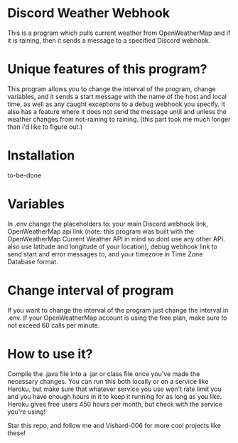 # Discord Weather Webhook
This is a program which pulls current weather from OpenWeatherMap and if it is raining, then it sends a message to a specified Discord webhook. 

# Unique features of this program?
This program allows you to change the interval of the program, change variables, and it sends a start message with the name of the host and local time, as well as any caught exceptions to a debug webhook you specify. It also has a feature where it does not send the message until and unless the weather changes from not-raining to raining. (this part took me much longer than i'd like to figure out.)

# Installation
to-be-done

# Variables
In .env change the placeholders to: your main Discord webhook link, OpenWeatherMap api link (note: this program was built with the OpenWeatherMap Current Weather API in mind so dont use any other API. also use latitude and longitude of your location), debug webhook link to send start and error messages to, and your timezone in Time Zone Database format.

# Change interval of program
If you want to change the interval of the program just change the interval in .env. If your OpenWeatherMap account is using the free plan, make sure to not exceed 60 calls per minute.

# How to use it?
Compile the .java file into a .jar or class file once you've made the necessary changes.  You can run this both locally or on a service like Heroku, but make sure that whatever service you use won't rate limit you and you have enough hours in it to keep it running for as long as you like. Heroku gives free users 450 hours per month, but check with the service you're using!

Star this repo, and follow me and Vishard-006 for more cool projects like these!